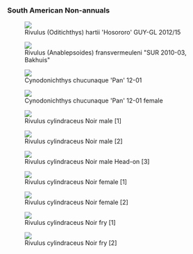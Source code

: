 ### South American Non-annuals

<figure>
  <img src="https://thekillifish.net/index_ATTACHMENTS/Anablesoides spec.aff.holmiae GUY-GL 2012:15.jpg" />
  <figcaption>Rivulus (Oditichthys) hartii 'Hosororo' GUY-GL 2012/15</figcaption>
</figure>

<figure>
  <img src="https://thekillifish.net/index_ATTACHMENTS/fransvermueleni_0942_OK_cropped.jpg" />
  <figcaption>Rivulus (Anablepsoides) fransvermeuleni "SUR 2010-03, Bakhuis"</figcaption>
</figure>

<figure>
  <img src="https://thekillifish.net/index_ATTACHMENTS/Cynodonichthys_chucunaque_Pan_12-01_DSC_6229.jpg" />
  <figcaption>Cynodonichthys chucunaque 'Pan' 12-01</figcaption>
</figure>

<figure>
  <img src="https://thekillifish.net/index_ATTACHMENTS/Cynodonichthys_chucunaque_Pan_12-01_DSC_6150_female.jpg" />
  <figcaption>Cynodonichthys chucunaque 'Pan' 12-01 female</figcaption>
</figure>

<figure>
  <img src="https://thekillifish.net/index_ATTACHMENTS/cylindraceus_noir_0795_GOOD_cropped.jpg" />
  <figcaption>Rivulus cylindraceus Noir male [1]</figcaption>
</figure>

<figure>
  <img src="https://thekillifish.net/index_ATTACHMENTS/Rivulus_cylindraceus_noir_8189.jpeg" />
  <figcaption>Rivulus cylindraceus Noir male [2] </figcaption>
</figure>

<figure>
  <img src="https://thekillifish.net/index_ATTACHMENTS/Riv_cylindraceus_headon.jpeg" />
  <figcaption>Rivulus cylindraceus Noir male Head-on [3] </figcaption>
</figure>

<figure>
  <img src="https://thekillifish.net/index_ATTACHMENTS/cylindraceus_noir_female_0876_OK_cropped.jpg" />
  <figcaption>Rivulus cylindraceus Noir female [1]</figcaption>
</figure>

<figure>
  <img src="https://thekillifish.net/index_ATTACHMENTS/Rivulus_cylindraceus_noir_female.jpg" />
  <figcaption>Rivulus cylindraceus Noir female [2]</figcaption>
</figure>

<figure>
  <img src="https://thekillifish.net/index_ATTACHMENTS/riv_cylindraceus_fry.jpeg" />
  <figcaption>Rivulus cylindraceus Noir fry [1]</figcaption>
</figure>

<figure>
  <img src="https://thekillifish.net/index_ATTACHMENTS/riv_cylindraceus_fry2.jpeg" />
  <figcaption>Rivulus cylindraceus Noir fry [2]</figcaption>
</figure>